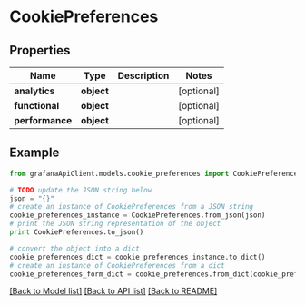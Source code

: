 # CookiePreferences


## Properties
Name | Type | Description | Notes
------------ | ------------- | ------------- | -------------
**analytics** | **object** |  | [optional] 
**functional** | **object** |  | [optional] 
**performance** | **object** |  | [optional] 

## Example

```python
from grafanaApiClient.models.cookie_preferences import CookiePreferences

# TODO update the JSON string below
json = "{}"
# create an instance of CookiePreferences from a JSON string
cookie_preferences_instance = CookiePreferences.from_json(json)
# print the JSON string representation of the object
print CookiePreferences.to_json()

# convert the object into a dict
cookie_preferences_dict = cookie_preferences_instance.to_dict()
# create an instance of CookiePreferences from a dict
cookie_preferences_form_dict = cookie_preferences.from_dict(cookie_preferences_dict)
```
[[Back to Model list]](../README.md#documentation-for-models) [[Back to API list]](../README.md#documentation-for-api-endpoints) [[Back to README]](../README.md)


